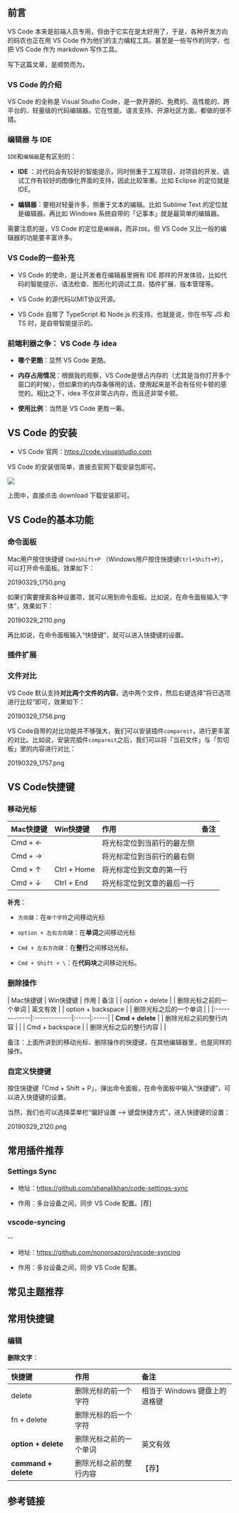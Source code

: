 

## 前言

VS Code  本来是前端人员专用，但由于它实在是太好用了，于是，各种开发方向的码农也正在用 VS Code 作为他们的主力编程工具。甚至是一些写作的同学，也把 VS Code 作为 markdown 写作工具。

写下这篇文章，是顺势而为。

### VS Code 的介绍

VS Code 的全称是 Visual Studio Code，是一款开源的、免费的、高性能的、跨平台的、轻量级的代码编辑器。它在性能、语言支持、开源社区方面，都做的很不错。

### 编辑器 与 IDE

`IDE`和`编辑器`是有区别的：

- **IDE** ：对代码会有较好的智能提示，同时侧重于工程项目，对项目的开发、调试工作有较好的图像化界面的支持，因此比较笨重。比如 Eclipse 的定位就是 IDE。

- **编辑器**：要相对轻量许多，侧重于文本的编辑。比如 Sublime Text 的定位就是编辑器。再比如 Windows 系统自带的「记事本」就是最简单的编辑器。

需要注意的是，VS Code 的定位是`编辑器`，而非`IDE`。但 VS Code 又比一般的编辑器的功能要丰富许多。

### VS Code的一些补充

- VS Code 的使命，是让开发者在编辑器里拥有 IDE 那样的开发体验，比如代码的智能提示、语法检查、图形化的调试工具、插件扩展、版本管理等。

- VS Code 的源代码以MIT协议开源。

- VS Code 自带了 TypeScript 和 Node.js 的支持。也就是说，你在书写 JS 和 TS 时，是自带智能提示的。

### 前端利器之争： VS Code 与 idea

- **哪个更酷**：显然 VS Code 更酷。

- **内存占用情况**：根据我的观察，VS Code是很占内存的（尤其是当你打开多个窗口的时候），但如果你的内存条够用的话，使用起来是不会有任何卡顿的感觉的。相比之下，idea 不仅非常占内存，而且还非常卡顿。

- **使用比例**：当然是 VS Code 更胜一筹。


## VS Code 的安装

- VS Code 官网：<https://code.visualstudio.com>

VS Code 的安装很简单，直接去官网下载安装包即可。

![](http://img.smyhvae.com/20190313_1750.png)

上图中，直接点击 download 下载安装即可。


## VS Code的基本功能


### 命令面板

Mac用户按住快捷键 `Cmd+Shift+P` （Windows用户按住快捷键`Ctrl+Shift+P`），可以打开命令面板。效果如下：

20190329_1750.png


如果们需要搜索各种设置项，就可以用到命令面板。比如说，在命令面板输入“字体”，效果如下：

20190329_2110.png

再比如说，在命令面板输入“快捷键”，就可以进入快捷键的设置。

### 插件扩展

### 文件对比

VS Code 默认支持**对比两个文件的内容**。选中两个文件，然后右键选择“将已选项进行比较”即可，效果如下：

20190329_1756.png

VS Code自带的对比功能并不够强大，我们可以安装插件`compareit`，进行更丰富的对比。比如说，安装完插件`compareit`之后，我们可以将「当前文件」与「剪切板」里的内容进行对比：

20190329_1757.png

## VS Code快捷键

### 移动光标

| Mac快捷键 | Win快捷键 | 作用 | 备注 |
|:-------------|:-------------|:-----|:-----|
| Cmd + ← |   | 将光标定位到当前行的最左侧 |  |
| Cmd + → |   | 将光标定位到当前行的最右侧 |  |
| Cmd + ↑ | Ctrl + Home |  将光标定位到文章的第一行|  |
| Cmd + ↓ | Ctrl + End | 将光标定位到文章的最后一行 |  |


**补充**：

- `方向键`：在`单个字符`之间移动光标

- `option + 左右方向键`：在**单词**之间移动光标

- `Cmd + 左右方向键`：在**整行**之间移动光标。

- `Cmd + Shift + \`：在**代码块**之间移动光标。


### 删除操作

| Mac快捷键 | Win快捷键 | 作用 | 备注 |
| option + delete |   | 删除光标之前的一个单词	 | 英文有效 |
| option + backspace |   | 删除光标之后的一个单词 |  |
|:-------------|:-------------|:-----|:-----|
| **Cmd + delete** |   | 删除光标之前的整行内容 |  |
| Cmd + backspace |   | 删除光标之后的整行内容 |  |


备注：上面所讲到的移动光标、删除操作的快捷键，在其他编辑器里，也是同样的操作。


### 自定义快捷键

按住快捷键「Cmd + Shift + P」，弹出命令面板，在命令面板中输入“快捷键”，可以进入快捷键的设置。

当然，我们也可以选择菜单栏“偏好设置 --> 键盘快捷方式”，进入快捷键的设置：

20190329_2120.png


## 常用插件推荐

### Settings Sync

- 地址：<https://github.com/shanalikhan/code-settings-sync>

- 作用：多台设备之间，同步 VS Code 配置。[荐]


### vscode-syncing
--
- 地址：<https://github.com/nonoroazoro/vscode-syncing>

- 作用：多台设备之间，同步 VS Code 配置。

## 常见主题推荐

## 常用快捷键

### 编辑


**删除文字**：


| 快捷键 | 作用 | 备注 |
|:-------------|:-----|:-----|
|delete|删除光标的前一个字符|相当于 Windows 键盘上的退格键|
|fn + delete|删除光标的后一个字符||
|**option + delete**|删除光标之前的一个单词|英文有效|
|**command + delete**|删除光标之前的整行内容|【荐】|


## 参考链接





